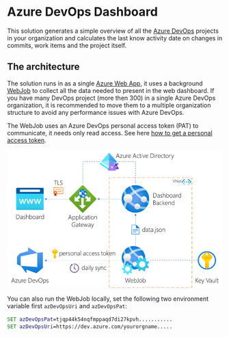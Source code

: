# Azure DevOps Dashboard

This solution generates a simple overview of all the [Azure DevOps](https://dev.azure.com/) projects in your organization and calculates the last know activity date on changes in commits, work items and the project itself.

## The architecture

The solution runs in as a single [Azure Web App](https://azure.microsoft.com/en-us/services/app-service/web/), it uses a background [WebJob](https://docs.microsoft.com/en-us/azure/app-service/webjobs-create) to collect all the data needed to present in the web dashboard. If you have many DevOps project (more then 300) in a single Azure DevOps organization, it is recommended to move them to a multiple organization structure to avoid any performance issues with Azure DevOps.

The WebJob uses an Azure DevOps personal access token (PAT) to communicate, it needs only read access. See here [how to get a personal access token](https://docs.microsoft.com/en-us/azure/devops/organizations/accounts/use-personal-access-tokens-to-authenticate?view=azure-devops&tabs=preview-page).

![Architecture](Architecture/architecture.png)

You can also run the WebJob locally, set the following two environment variable first `azDevOpsUri` and `azDevOpsPat`:

```cmd
SET azDevOpsPat=tjqp44k54nqfmppaqd7di27kpvh...........
SET azDevOpsUri=https://dev.azure.com/yourorgname.....
```
